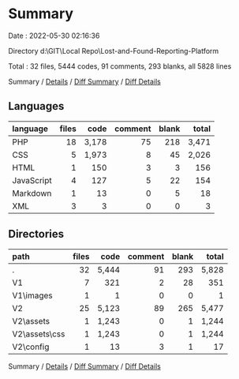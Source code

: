 # Summary

Date : 2022-05-30 02:16:36

Directory d:\GIT\Local Repo\Lost-and-Found-Reporting-Platform

Total : 32 files,  5444 codes, 91 comments, 293 blanks, all 5828 lines

Summary / [Details](details.md) / [Diff Summary](diff.md) / [Diff Details](diff-details.md)

## Languages
| language | files | code | comment | blank | total |
| :--- | ---: | ---: | ---: | ---: | ---: |
| PHP | 18 | 3,178 | 75 | 218 | 3,471 |
| CSS | 5 | 1,973 | 8 | 45 | 2,026 |
| HTML | 1 | 150 | 3 | 3 | 156 |
| JavaScript | 4 | 127 | 5 | 22 | 154 |
| Markdown | 1 | 13 | 0 | 5 | 18 |
| XML | 3 | 3 | 0 | 0 | 3 |

## Directories
| path | files | code | comment | blank | total |
| :--- | ---: | ---: | ---: | ---: | ---: |
| . | 32 | 5,444 | 91 | 293 | 5,828 |
| V1 | 7 | 321 | 2 | 28 | 351 |
| V1\images | 1 | 1 | 0 | 0 | 1 |
| V2 | 25 | 5,123 | 89 | 265 | 5,477 |
| V2\assets | 1 | 1,243 | 0 | 1 | 1,244 |
| V2\assets\css | 1 | 1,243 | 0 | 1 | 1,244 |
| V2\config | 1 | 13 | 3 | 1 | 17 |

Summary / [Details](details.md) / [Diff Summary](diff.md) / [Diff Details](diff-details.md)